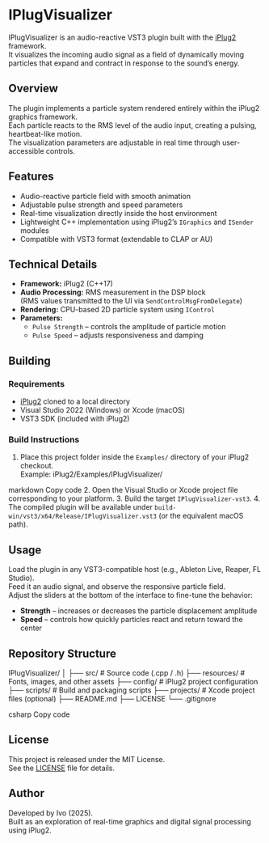 # IPlugVisualizer

IPlugVisualizer is an audio-reactive VST3 plugin built with the [iPlug2](https://github.com/iPlug2/iPlug2) framework.  
It visualizes the incoming audio signal as a field of dynamically moving particles that expand and contract in response to the sound’s energy.

## Overview

The plugin implements a particle system rendered entirely within the iPlug2 graphics framework.  
Each particle reacts to the RMS level of the audio input, creating a pulsing, heartbeat-like motion.  
The visualization parameters are adjustable in real time through user-accessible controls.

## Features

- Audio-reactive particle field with smooth animation
- Adjustable pulse strength and speed parameters
- Real-time visualization directly inside the host environment
- Lightweight C++ implementation using iPlug2’s `IGraphics` and `ISender` modules
- Compatible with VST3 format (extendable to CLAP or AU)

## Technical Details

- **Framework:** iPlug2 (C++17)
- **Audio Processing:** RMS measurement in the DSP block  
  (RMS values transmitted to the UI via `SendControlMsgFromDelegate`)
- **Rendering:** CPU-based 2D particle system using `IControl`
- **Parameters:**  
  - `Pulse Strength` – controls the amplitude of particle motion  
  - `Pulse Speed` – adjusts responsiveness and damping

## Building

### Requirements
- [iPlug2](https://github.com/iPlug2/iPlug2) cloned to a local directory
- Visual Studio 2022 (Windows) or Xcode (macOS)
- VST3 SDK (included with iPlug2)

### Build Instructions
1. Place this project folder inside the `Examples/` directory of your iPlug2 checkout.  
   Example:
iPlug2/Examples/IPlugVisualizer/

markdown
Copy code
2. Open the Visual Studio or Xcode project file corresponding to your platform.
3. Build the target `IPlugVisualizer-vst3`.
4. The compiled plugin will be available under `build-win/vst3/x64/Release/IPlugVisualizer.vst3`
(or the equivalent macOS path).

## Usage

Load the plugin in any VST3-compatible host (e.g., Ableton Live, Reaper, FL Studio).  
Feed it an audio signal, and observe the responsive particle field.  
Adjust the sliders at the bottom of the interface to fine-tune the behavior:
- **Strength** – increases or decreases the particle displacement amplitude
- **Speed** – controls how quickly particles react and return toward the center

## Repository Structure

IPlugVisualizer/
│
├── src/ # Source code (.cpp / .h)
├── resources/ # Fonts, images, and other assets
├── config/ # iPlug2 project configuration
├── scripts/ # Build and packaging scripts
├── projects/ # Xcode project files (optional)
├── README.md
├── LICENSE
└── .gitignore

csharp
Copy code

## License

This project is released under the MIT License.  
See the [LICENSE](LICENSE) file for details.

## Author

Developed by Ivo (2025).  
Built as an exploration of real-time graphics and digital signal processing using iPlug2.

